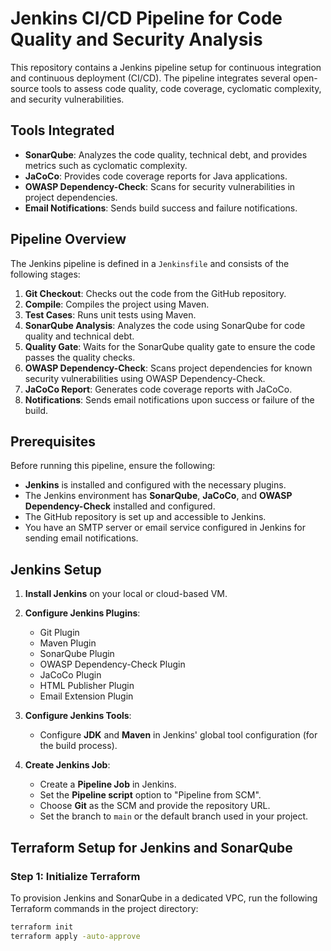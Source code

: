 # Jenkins CI/CD Pipeline for Code Quality and Security Analysis

This repository contains a Jenkins pipeline setup for continuous integration and continuous deployment (CI/CD). The pipeline integrates several open-source tools to assess code quality, code coverage, cyclomatic complexity, and security vulnerabilities.

## Tools Integrated

- **SonarQube**: Analyzes the code quality, technical debt, and provides metrics such as cyclomatic complexity.
- **JaCoCo**: Provides code coverage reports for Java applications.
- **OWASP Dependency-Check**: Scans for security vulnerabilities in project dependencies.
- **Email Notifications**: Sends build success and failure notifications.

## Pipeline Overview

The Jenkins pipeline is defined in a `Jenkinsfile` and consists of the following stages:

1. **Git Checkout**: Checks out the code from the GitHub repository.
2. **Compile**: Compiles the project using Maven.
3. **Test Cases**: Runs unit tests using Maven.
4. **SonarQube Analysis**: Analyzes the code using SonarQube for code quality and technical debt.
5. **Quality Gate**: Waits for the SonarQube quality gate to ensure the code passes the quality checks.
6. **OWASP Dependency-Check**: Scans project dependencies for known security vulnerabilities using OWASP Dependency-Check.
7. **JaCoCo Report**: Generates code coverage reports with JaCoCo.
8. **Notifications**: Sends email notifications upon success or failure of the build.

## Prerequisites

Before running this pipeline, ensure the following:

- **Jenkins** is installed and configured with the necessary plugins.
- The Jenkins environment has **SonarQube**, **JaCoCo**, and **OWASP Dependency-Check** installed and configured.
- The GitHub repository is set up and accessible to Jenkins.
- You have an SMTP server or email service configured in Jenkins for sending email notifications.

## Jenkins Setup

1. **Install Jenkins** on your local or cloud-based VM.
2. **Configure Jenkins Plugins**:

   - Git Plugin
   - Maven Plugin
   - SonarQube Plugin
   - OWASP Dependency-Check Plugin
   - JaCoCo Plugin
   - HTML Publisher Plugin
   - Email Extension Plugin

3. **Configure Jenkins Tools**:

   - Configure **JDK** and **Maven** in Jenkins' global tool configuration (for the build process).

4. **Create Jenkins Job**:
   - Create a **Pipeline Job** in Jenkins.
   - Set the **Pipeline script** option to "Pipeline from SCM".
   - Choose **Git** as the SCM and provide the repository URL.
   - Set the branch to `main` or the default branch used in your project.

## Terraform Setup for Jenkins and SonarQube

### Step 1: Initialize Terraform

To provision Jenkins and SonarQube in a dedicated VPC, run the following Terraform commands in the project directory:

```bash
terraform init
terraform apply -auto-approve
```
